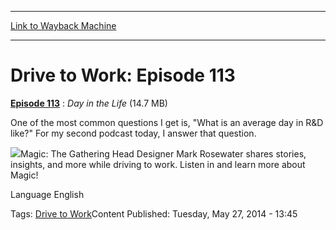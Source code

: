 
---
[Link to Wayback Machine](https://web.archive.org/web/20140623054125/http://magic.wizards.com/en/articles/podcasts/184591)

[_metadata_:description]:- "Episode 113 : Day in the Life (14.7 MB) One of the most common questions I get is, `What is an average day in R&D like?` For my second podcast today, I answer that question."
[_metadata_:generator]:- "Drupal 7 (http://drupal.org)"
[_metadata_:node]:- "184591"
[_metadata_:source]:- "div-main"
[_metadata_:title]:- "Drive to Work: Episode 113"
[_metadata_:wayback_capture_timestamp]:- "2014-06-23 05:41:25"
[_metadata_:wayback_raw_url]:- "https://web.archive.org/web/20140623054125id_/http://magic.wizards.com/en/articles/podcasts/184591"
[_metadata_:wayback_url]:- "http://magic.wizards.com/en/articles/podcasts/184591"
---





Drive to Work: Episode 113
==========================


 







[**Episode 113**](http://media.wizards.com/podcasts/magic/drivetowork113_dayinthelife.mp3) : *Day in the Life* (14.7 MB) 


One of the most common questions I get is, "What is an average day in R&D like?" For my second podcast today, I answer that question.


![](https://media.magic.wizards.com/image_legacy_migration/magic/images/mtgcom/authorpics/authorpic_markrosewater.jpg)Magic: The Gathering Head Designer Mark Rosewater shares stories, insights, and more while driving to work. Listen in and learn more about Magic!



Language 
 English

Tags: [Drive to Work](/en/tags/drive-work)Content Published: Tuesday, May 27, 2014 - 13:45  

 
  

  







